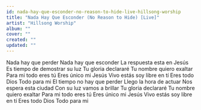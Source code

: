```yaml
---
id: nada-hay-que-esconder-no-reason-to-hide-live-hillsong-worship
title: "Nada Hay Que Esconder (No Reason to Hide) [Live]"
artist: "Hillsong Worship"
album: ""
cover: ""
created: ""
updated: ""
---
```


Nada hay que perder
Nada hay que esconder
La respuesta esta en Jesús
Es tiempo de demostrar su luz
Tu gloria declararé
Tu nombre quiero exaltar
Para mi todo eres tú
Eres único mi Jesús
Vivo estás soy libre en tí
Eres todo Dios
Todo para mi
El tiempo no hay que perder
Llego la hora de actuar
Nos espera esta ciudad
Con su luz vamos a brillar
Tu gloria declararé
Tu nombre quiero exaltar
Para mi todo eres tú
Eres único mi Jesús
Vivo estás soy libre en tí
Eres todo Dios
Todo para mi